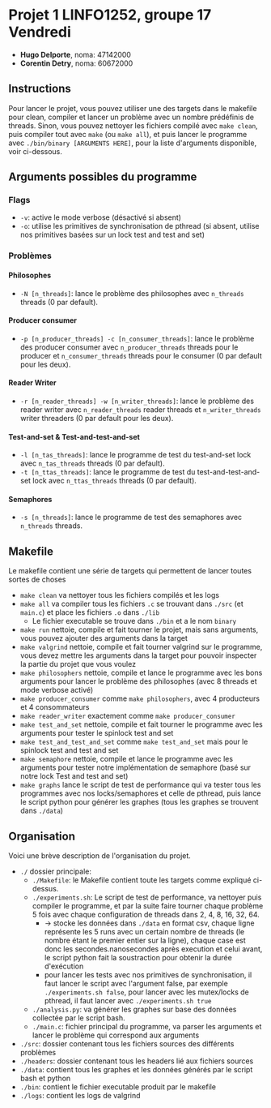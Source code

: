 # Projet 1 LINFO1252, groupe 17 Vendredi
- **Hugo Delporte**, noma: 47142000
- **Corentin Detry**, noma: 60672000

## Instructions
Pour lancer le projet, vous pouvez utiliser une des targets dans le makefile pour clean, compiler et lancer un problème avec un nombre prédéfinis de threads.
Sinon, vous pouvez nettoyer les fichiers compilé avec `make clean`, puis compiler tout avec `make` (ou `make all`), et puis lancer le programme avec `./bin/binary [ARGUMENTS HERE]`, pour la liste d'arguments disponible, voir ci-dessous.


## Arguments possibles du programme
### Flags
- `-v`: active le mode verbose (désactivé si absent)
- `-o`: utilise les primitives de synchronisation de pthread (si absent, utilise nos primitives basées sur un lock test and test and set)
### Problèmes
#### Philosophes
- `-N [n_threads]`: lance le problème des philosophes avec `n_threads` threads (0 par default).
#### Producer consumer
- `-p [n_producer_threads] -c [n_consumer_threads]`: lance le problème des producer consumer avec `n_producer_threads` threads pour le producer et `n_consumer_threads` threads pour le consumer (0 par default pour les deux).
#### Reader Writer
- `-r [n_reader_threads] -w [n_writer_threads]`: lance le problème des reader writer avec `n_reader_threads` reader threads et `n_writer_threads` writer threaders (0 par default pour les deux).
#### Test-and-set & Test-and-test-and-set
- `-l [n_tas_threads]`: lance le programme de test du test-and-set lock avec `n_tas_threads` threads (0 par default).
- `-t [n_ttas_threads]`: lance le programme de test du test-and-test-and-set lock avec `n_ttas_threads` threads (0 par default).
#### Semaphores
- `-s [n_threads]`: lance le programme de test des semaphores avec `n_threads` threads.

## Makefile
Le makefile contient une série de targets qui permettent de lancer toutes sortes de choses
- `make clean` va nettoyer tous les fichiers compilés et les logs
- `make all` va compiler tous les fichiers `.c` se trouvant dans `./src` (et `main.c`) et place les fichiers `.o` dans `./lib`
  - Le fichier executable se trouve dans `./bin` et a le nom `binary`
- `make run` nettoie, compile et fait tourner le projet, mais sans arguments, vous pouvez ajouter des arguments dans la target
- `make valgrind` nettoie, compile et fait tourner valgrind sur le programme, vous devez mettre les arguments dans la target pour pouvoir inspecter la partie du projet que vous voulez
- `make philosophers` nettoie, compile et lance le programme avec les bons arguments pour lancer le problème des philosophes (avec 8 threads et mode verbose activé)
- `make producer_consumer` comme `make philosophers`, avec 4 producteurs et 4 consommateurs
- `make reader_writer` exactement comme `make producer_consumer`
- `make test_and_set` nettoie, compile et fait tourner le programme avec les arguments pour tester le spinlock test and set
- `make test_and_test_and_set` comme `make test_and_set` mais pour le spinlock test and test and set
- `make semaphore` nettoie, compile et lance le programme avec les arguments pour tester notre implémentation de semaphore (basé sur notre lock Test and test and set)
- `make graphs` lance le script de test de performance qui va tester tous les programmes avec nos locks/semaphores et celle de pthread, puis lance le script python pour générer les graphes (tous les graphes se trouvent dans `./data`)

## Organisation
Voici une brève description de l'organisation du projet.

- `./` dossier principale:
    - `./Makefile`: le Makefile contient toute les targets comme expliqué ci-dessus.
    - `./experiments.sh`: Le script de test de performance, va nettoyer puis compiler le programme, et par la suite faire tourner chaque problème 5 fois avec chaque configuration de threads dans 2, 4, 8, 16, 32, 64.
        - -> stocke les données dans `./data` en format csv, chaque ligne représente les 5 runs avec un certain nombre de threads (le nombre étant le premier entier sur la ligne), chaque case est donc les secondes.nanosecondes après execution et celui avant, le script python fait la soustraction pour obtenir la durée d'exécution
        - pour lancer les tests avec nos primitives de synchronisation, il faut lancer le script avec l'argument false, par exemple `./experiments.sh false`, pour lancer avec les mutex/locks de pthread, il faut lancer avec `./experiments.sh true`
    - `./analysis.py`: va générer les graphes sur base des données collectée par le script bash.
    - `./main.c`: fichier principal du programme, va parser les arguments et lancer le problème qui correspond aux arguments
- `./src`: dossier contenant tous les fichiers sources des différents problèmes
- `./headers`: dossier contenant tous les headers lié aux fichiers sources
- `./data`: contient tous les graphes et les données générés par le script bash et python
- `./bin`: contient le fichier executable produit par le makefile
- `./logs`: contient les logs de valgrind
